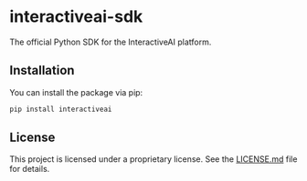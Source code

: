 # interactiveai-sdk
The official Python SDK for the InteractiveAI platform.

## Installation

You can install the package via pip:
```bash
pip install interactiveai
```

## License

This project is licensed under a proprietary license. See the [LICENSE.md](LICENSE.md) file for details.
